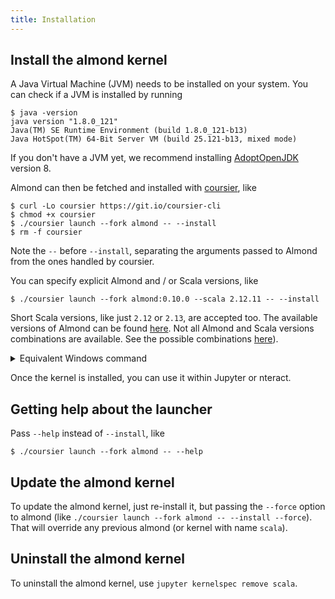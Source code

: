 ```yaml
---
title: Installation
---
```


## Install the almond kernel

A Java Virtual Machine (JVM) needs to be installed on your system. You
can check if a JVM is installed by running
```text
$ java -version
java version "1.8.0_121"
Java(TM) SE Runtime Environment (build 1.8.0_121-b13)
Java HotSpot(TM) 64-Bit Server VM (build 25.121-b13, mixed mode)
```
If you don't have a JVM yet, we recommend installing [AdoptOpenJDK](https://adoptopenjdk.net) version 8.

Almond can then be fetched and installed with [coursier](http://get-coursier.io),
like
```text
$ curl -Lo coursier https://git.io/coursier-cli
$ chmod +x coursier
$ ./coursier launch --fork almond -- --install
$ rm -f coursier
```

Note the `--` before `--install`, separating the arguments passed to Almond
from the ones handled by coursier.

You can specify explicit Almond and / or Scala versions, like
```text
$ ./coursier launch --fork almond:0.10.0 --scala 2.12.11 -- --install
```

Short Scala versions, like just `2.12` or `2.13`, are accepted too.
The available versions of Almond can be found [here](https://github.com/almond-sh/almond/releases).
Not all Almond and Scala versions combinations are available.
See the possible combinations [here](install-versions.md)).


<details>
<summary>Equivalent Windows command</summary>
```bat
> bitsadmin /transfer downloadCoursierCli https://git.io/coursier-cli "%cd%\coursier"
> bitsadmin /transfer downloadCoursierBat https://git.io/coursier-bat "%cd%\coursier.bat"
> .\coursier launch --fork almond -- --install
```
</details>

Once the kernel is installed, you can use it within Jupyter or nteract.

## Getting help about the launcher

Pass `--help` instead of `--install`, like
```text
$ ./coursier launch --fork almond -- --help
```

## Update the almond kernel

To update the almond kernel, just re-install it, but passing the `--force` option to almond (like `./coursier launch --fork almond -- --install --force`). That will override any previous almond (or kernel with name `scala`).

## Uninstall the almond kernel

To uninstall the almond kernel, use `jupyter kernelspec remove scala`.
